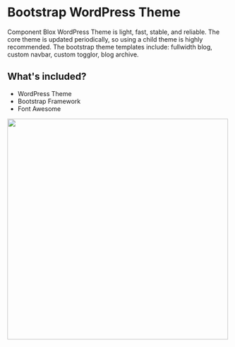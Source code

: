 # Bootstrap WordPress Theme
Component Blox WordPress Theme is light, fast, stable, and reliable. The core theme is updated periodically, so using a child theme is highly recommended. The bootstrap theme templates include: fullwidth blog, custom navbar, custom togglor, blog archive.
<h2> What's included? </h2>
<ul>
 <li>WordPress Theme</li>
 <li>Bootstrap Framework</li>
 <li>Font Awesome</li>
</ul>

<img src="https://componentblox.com/wp-content/uploads/screenshot.png" width="500" height="auto">

